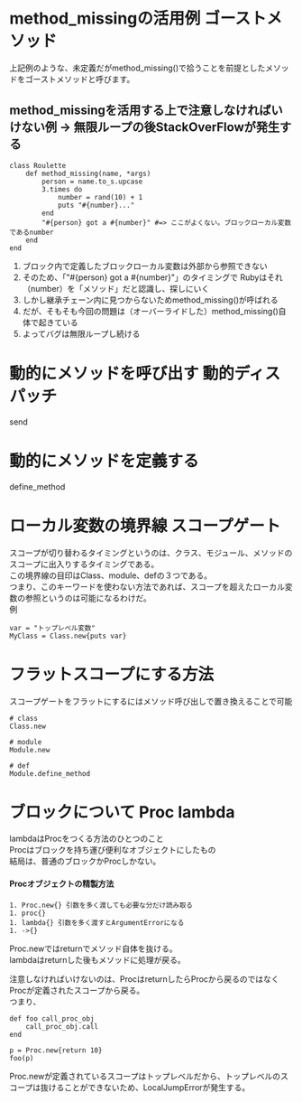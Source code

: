 # method_missingの活用例 ゴーストメソッド
上記例のような、未定義だがmethod_missing()で拾うことを前提としたメソッドをゴーストメソッドと呼びます。


## method_missingを活用する上で注意しなければいけない例 -> 無限ループの後StackOverFlowが発生する
```
class Roulette
    def method_missing(name, *args)
        person = name.to_s.upcase
        3.times do
            number = rand(10) + 1
            puts "#{number}..."
        end
        "#{person} got a #{number}" #=> ここがよくない。ブロックローカル変数であるnumber
    end
end
```
1. ブロック内で定義したブロックローカル変数は外部から参照できない
1. そのため、「"#{person} got a #{number}"」のタイミングで Rubyはそれ（number）を「メソッド」だと認識し、探しにいく
1. しかし継承チェーン内に見つからないためmethod_missing()が呼ばれる
1. だが、そもそも今回の問題は（オーバーライドした）method_missing()自体で起きている
1. よってバグは無限ループし続ける

# 動的にメソッドを呼び出す 動的ディスパッチ
send

# 動的にメソッドを定義する
define_method


# ローカル変数の境界線 スコープゲート

スコープが切り替わるタイミングというのは、クラス、モジュール、メソッドのスコープに出入りするタイミングである。<br>
この境界線の目印はClass、module、defの３つである。<br>
つまり、このキーワードを使わない方法であれば、スコープを超えたローカル変数の参照というのは可能になるわけだ。<br>
例
```
var = "トップレベル変数"
MyClass = Class.new{puts var}
```

# フラットスコープにする方法
スコープゲートをフラットにするにはメソッド呼び出しで置き換えることで可能
```
# class
Class.new

# module
Module.new

# def
Module.define_method
```

# ブロックについて Proc lambda
lambdaはProcをつくる方法のひとつのこと<br>
Procはブロックを持ち運び便利なオブジェクトにしたもの<br>
結局は、普通のブロックかProcしかない。
#### Procオブジェクトの精製方法
```
1. Proc.new{} 引数を多く渡しても必要な分だけ読み取る
1. proc{}
1. lambda{} 引数を多く渡すとArgumentErrorになる
1. ->{}
```
Proc.newではreturnでメソッド自体を抜ける。<br>
lambdaはreturnした後もメソッドに処理が戻る。<br>

注意しなければいけないのは、ProcはreturnしたらProcから戻るのではなくProcが定義されたスコープから戻る。<br>
つまり、
```
def foo call_proc_obj
    call_proc_obj.call
end

p = Proc.new{return 10}
foo(p)
```
Proc.newが定義されているスコープはトップレベルだから、トップレベルのスコープは抜けることができないため、LocalJumpErrorが発生する。


